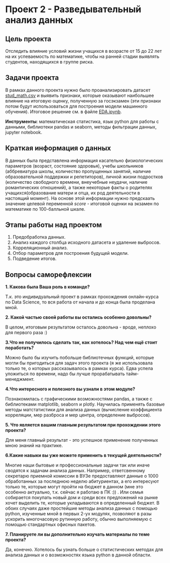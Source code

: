 # Проект 2 - Разведывательный анализ данных 
## Цель проекта  
 Отследить влияние условий жизни учащихся в возрасте от 15 до 22 лет на их успеваемость по математике, чтобы на ранней стадии выявлять студентов, находящихся в группе риска.

## Задачи проекта
В рамках данного проекта нужно было проанализировать датасет [stud_math.csv](https://github.com/Anaiya798/Skillfactory/blob/main/module_2/stud_math.csv) и выявить признаки, которые оказывают наибольшее влияние на итоговую оценку, полученную за госэкзамен (эти признаки потом будут использоваться для построения модели машинного обучения). Итоговое решение см. в файле [EDA.ipynb](https://github.com/Anaiya798/Skillfactory/blob/main/module_2/EDA.ipynb).  

**Инструменты**: математическая статистика, язык python для работы с данными, библиотеки pandas и seaborn, методы фильтрации данных, jupyter notebook.  

## Краткая информация о данных  
В данных была представлена информация касательно физиологических параметров (возраст, состояние здоровья), учебы школьников (аббревиатура школы, количество пропущенных занятий, наличие образовательной поддержки и репетиторов), личной жизни подростков (количество свободного времени, внеучебные неудачи, наличие романтических отношений), а также некоторые факты о родителях учащихся(образование матери и отца, их род деятельности в настоящий момент). На основе этой информации нужно предскаать значение целевой переменной *score* - итоговой оценки на экзамен по математике по 100-балльной шкале.  

## Этапы работы над проектом
1. Предобработка данных.  
2. Анализ каждого столбца исходного датасета и удаление выбросов.
3. Корреляционный анализ.
4. Отбор параметров для построения будущей модели.
5. Подведение итогов. 

## Вопросы саморефлексии
**1. Какова была Ваша роль в команде?**

Т.к. это индивидуальный проект в рамках прохождения онлайн-курса по Data Science, то вся работа от начала и до конца была проделана мной.

**2. Какой частью своей работы вы остались особенно довольны?**

 В целом, итоговым результатом осталось довольна - вроде, неплохо для первого раза :)
 
**3.Что не получилось сделать так, как хотелось? Над чем ещё стоит поработать?**  

Можно было бы изучить побольше библиотечных функций, которые могли бы пригодиться для задач этого проекта (я же использовала только те, о которых рассказывалось в рамках курса). Едва успела уложиться по времени, надо бы лучше прорабатывать тайм-менеджмент.

**4.Что интересного и полезного вы узнали в этом модуле?**    
 
 Познакомилась с графическими возможностями pandas, а также с библиотеками matplotlib, seaborn и plotly. Научилась применять базовые методы матстатистики для анализа данных (вычисление коэффициента корреляции,  мер разброса и мер центра, определение выбросов).  

**5. Что является вашим главным результатом при прохождении этого проекта?**  

Для меня главный результат - это успешное применение полученных мною знаний на практике.  

**6.Какие навыки вы уже можете применить в текущей деятельности?**  

Многие наши бытовые и профессиональные задачи так или иначе сводятся к задачам анализа данных. Например, ответсвенному секретарю приемной комиссии в ВУЗе предоставляют данные о 1000 обработанных за последнюю неделю абитуриентах, а его интересуют только те, которые могут пройти на бюджет в данном (мне это особенно актуально, т.к. сейчас я работаю в ПК :)) . Или семья собирается покупать новый дом и среди всех предложений на рынке хочет выделить те, которые укладываются в определенный бюджет. В обоих случаях даже простейшие методы анализа данных с помощью python, изученные мной в первых 2-ух модулях, позволяют в разы ускорить многочасовую рутинную работу, обычно выполняемую с помощью стандартных офисных пакетов.

**7. Планируете ли вы дополнительно изучать материалы по теме проекта?**  

Да, конечно. Хотелось бы узнать больше о статистических методах для анализа данных и о возможностях языка python в данной области.  
